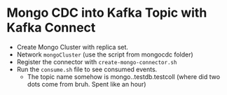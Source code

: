 # Mongo CDC into Kafka Topic with Kafka Connect
* Create Mongo Cluster with replica set.
* Network `mongoCluster` (use the script from mongocdc folder)
* Register the connector with `create-mongo-connector.sh`
* Run the `consume.sh` file to see consumed events.
  * The topic name somehow is mongo..testdb.testcoll (where did two dots come from bruh. Spent like an hour)
